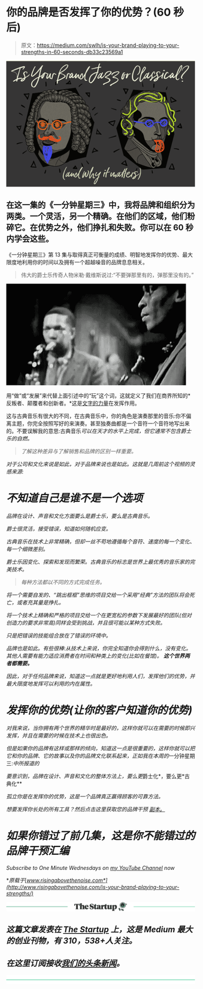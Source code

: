 # 你的品牌是否发挥了你的优势？(60 秒后)

> 原文：<https://medium.com/swlh/is-your-brand-playing-to-your-strengths-in-60-seconds-db33c23569a1>

![](img/ef421e3baa5c4cf607faa9acbacc3c11.png)

## 在这一集的《一分钟星期三》中，我将品牌和组织分为两类。一个灵活，另一个精确。在他们的区域，他们粉碎它。在优势之外，他们挣扎和失败。你可以在 60 秒内学会这些。

《一分钟星期三》第 13 集与取得真正可衡量的成绩、明智地发挥你的优势、最大限度地利用你的时间以及拥有一个超越噪音的品牌息息相关。

> 伟大的爵士乐传奇人物米勒·戴维斯说过:“不要弹那里有的，弹那里没有的。”

![](img/337bd65d94e568821c95041652e5bb23.png)

用“做”或“发展”来代替上面引述中的“玩”这个词，这就定义了我们在商界所知的*反叛者、颠覆者和创新者。*这是[文字的力量](http://www.risingabovethenoise.com/14-ways-geniuses-use-the-power-of-words/)在发挥作用。

这与古典音乐有很大的不同，在古典音乐中，你的角色是演奏那里的音乐:你不偏离主题，你完全按照写好的来演奏。甚至独奏曲都是一个音符一个音符地写出来的。不要误解我的意思:古典音乐*可以在天才的水平上完成，但它通常不包含爵士乐的自燃。*

> *了解这种差异与了解销售和品牌的区别一样重要。*

*对于公司和文化来说是如此，对于品牌来说也是如此。这就是几周前这个视频的灵感来源:*

# *不知道自己是谁不是一个选项*

*品牌在设计、声音和文化方面要么是爵士乐，要么是古典音乐。*

*爵士很灵活，接受错误，知道如何随机应变。*

*古典音乐在技术上非常精确，但却一丝不苟地遵循每个音符、速度的每一个变化、每一个细微差别。*

*爵士乐因变化、探索和发现而繁荣。古典音乐的标志是世界上最优秀的音乐家的完美技术。*

> *每种方法都以不同的方式完成任务。*

*将一个需要自发的、“跳出框框”思维的项目交给一个采用“经典”方法的团队将会死亡，或者充其量是挣扎。*

*将一个技术上精确和严格的项目交给一个在更宽松的参数下发展最好的团队(但对创造力的要求非常高)同样会受到挑战，并且很可能以某种方式失败。*

*只是把错误的技能组合放在了错误的环境中。*

*品牌也是如此。有些很棒:从技术上来说，你完全知道你会得到什么，没有变化。其他人需要有能力适应消费者在时间和种类上的变化(比如在餐馆)。 ***这个世界两者都需要。****

*因此，对于任何品牌来说，知道这一点就是更好地利用人们，发挥他们的优势，并最大限度地发挥可以利用的内在属性。*

# *发挥你的优势(让你的客户知道你的优势)*

*对我来说，当你拥有两个世界的精华时是最好的，这样你就可以在需要的时候即兴发挥，并且在需要的时候在技术上也很出色。*

*但是如果你的品牌有这样或那样的倾向，知道这一点是很重要的，这样你就可以把它和你的品牌、它的故事以及你的品牌文化联系起来，正如我在本周的*一分钟星期三:*中所报道的*

*要意识到，品牌在设计、声音和文化的整体方法上，要么更*爵士化*，要么更*古典化**

*孤立你是在发挥你的优势，这是一个品牌真正赢得顾客的可靠方法。*

**想要发挥你长处的所有工具？*然后点击这里获取您的*品牌干预* [副本。](http://a.co/8FqpNaj)*

# *如果你错过了前几集，这是你不能错过的品牌干预汇编*

*Subscribe to One Minute Wednesdays on [my YouTube Channel](https://www.youtube.com/playlist?list=PLpkEFqzZFOZ_aeEt44vIDEGWCO4mUW9Tp) now*

**原载于*[*www.risingabovethenoise.com*](http://www.risingabovethenoise.com/is-your-brand-playing-to-your-strengths/)*

*[![](img/308a8d84fb9b2fab43d66c117fcc4bb4.png)](https://medium.com/swlh)*

## *这篇文章发表在 [The Startup](https://medium.com/swlh) 上，这是 Medium 最大的创业刊物，有 310，538+人关注。*

## *在这里订阅接收[我们的头条新闻](http://growthsupply.com/the-startup-newsletter/)。*

*[![](img/b0164736ea17a63403e660de5dedf91a.png)](https://medium.com/swlh)*